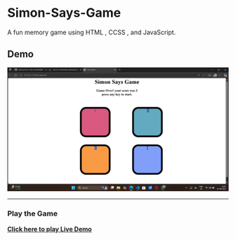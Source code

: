 # Simon-Says-Game
 A fun memory game using HTML , CCSS , and JavaScript.
## Demo
![Game Screenshot](Simon%20Says%20Game/screenshot.png)

---

### Play the Game
[**Click here to play Live Demo**](https://ksharmakhushi.github.io/Simon-Says-Game/)
